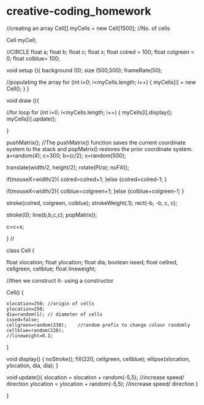 # creative-coding_homework
//creating an array
Cell[] myCells = new Cell[1500]; //No. of cells

Cell myCell;

//CIRCLE
float a;
float b;
float c;
float x;
float colred = 100;
float colgreen = 0;
float colblue= 100;

void setup (){
 background (0);
  size (500,500);
  frameRate(50);

  
  //populating the array
  for (int i=0; i<myCells.length; i++) {
    myCells[i] = new Cell();
  }
}

void draw (){
 
  
  
//for loop
  for (int i=0; i<myCells.length; i++) {
    myCells[i].display();
    myCells[i].update();
    
  }
  
  pushMatrix(); //The pushMatrix() function saves the current coordinate system to the stack and popMatrix() restores the prior coordinate system. 
  a=random(4);
  c=300;
  b=(c/2);
  x=random(500);
  
  translate(width/2, height/2);
rotate(PI/a);
noFill();

 if(mouseX>width/2){
   colred=colred+1;
 }else {colred=colred-1;
 }
 
  if(mouseX<width/2){
   colblue=colgreen+1;
 }else {colblue=colgreen-1;
 }
  
  
stroke(colred, colgreen, colblue);
strokeWeight(.1);
rect(-b, -b, c, c);

stroke(0);
line(b,b,c,c);
popMatrix();
  
  c=c+x;

}
//

class Cell {

  float xlocation;
  float ylocation;
  float dia;
  boolean issed;
  float cellred, cellgreen, cellblue;
  float lineweight;

  //then we construct it- using a constructor

  Cell() {

    xlocation=250; //origin of cells
    ylocation=250;
    dia=random(1); // diameter of cells
    issed=false;
    cellgreen=random(230);    //random prefix to change colour randomly
    cellblue=random(220);    
    //lineweight=0.1;
  }

  void display() {
    noStroke();
    fill(220, cellgreen, cellblue);
    ellipse(xlocation, ylocation, dia, dia);
  }
  
  void update(){
    xlocation = xlocation + random(-5,5); //increase speed/ direction
    ylocation = ylocation + random(-5,5); //increase speed/ direction
  }


}

